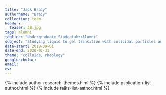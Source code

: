 ```yaml
---
title: "Jack Brady"
authorname: "Brady"
collection: team
header:
  teaser: JB.jpg
tags: alumni
tagline: "Undergraduate Student<br>Alumni"
subject: "Studying liquid to gel transition with colloidal particles and rheology"
date-start: 2019-09-01
date-end: 2020-03-31
theme: "colloids, rheology"
googlescholar:
email: 
cv: 
---
```


<p align= "justify">

{% include author-research-themes.html %}
{% include publication-list-author.html %}
{% include talks-list-author.html %}
